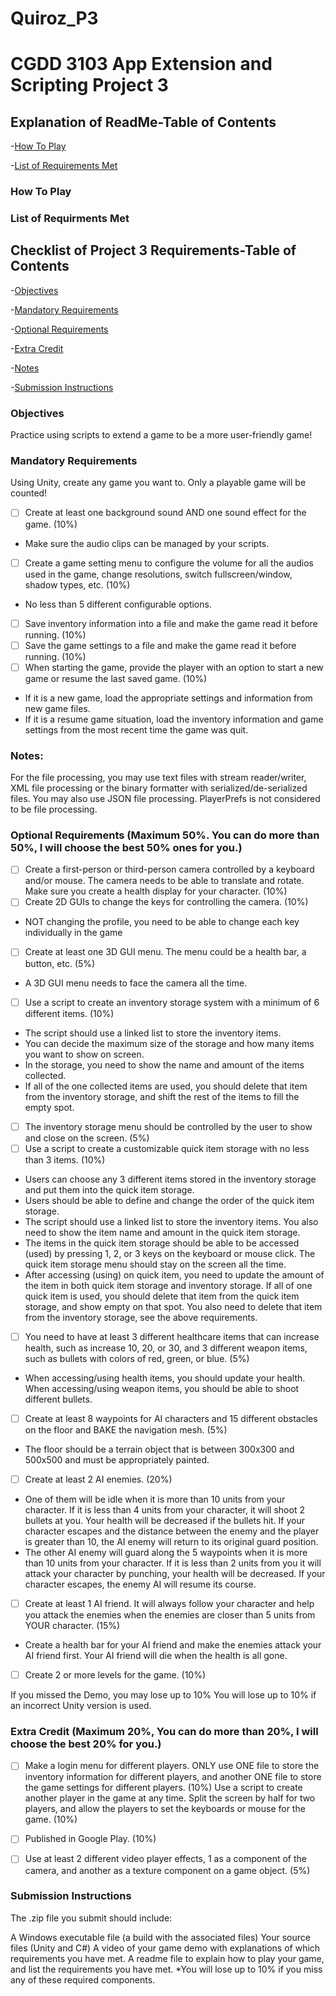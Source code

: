 # Quiroz_P3
# CGDD 3103 App Extension and Scripting Project 3

## Explanation of ReadMe-Table of Contents
-[How To Play](how-to-play)

-[List of Requirements Met](list-of-requirements-met)


### How To Play


### List of Requirments Met

## Checklist of Project 3 Requirements-Table of Contents
-[Objectives](#objectives)

-[Mandatory Requirements](mandatory-requirements)

-[Optional Requirements](optional-requirements)

-[Extra Credit](extra-credit)

-[Notes](notes)

-[Submission Instructions](submission-instructions)
 
 
### Objectives

Practice using scripts to extend a game to be a more user-friendly game!

### Mandatory Requirements

Using Unity, create any game you want to. Only a playable game will be counted!

- [ ] Create at least one background sound AND one sound effect for the game. (10%)
-  Make sure the audio clips can be managed by your scripts. 
- [ ] Create a game setting menu to configure the volume for all the audios used in the game, change resolutions, switch fullscreen/window, shadow types, etc. (10%)
-  No less than 5 different configurable options. 
- [ ] Save inventory information into a file and make the game read it before running. (10%)
- [ ] Save the game settings to a file and make the game read it before running. (10%)
- [ ] When starting the game, provide the player with an option to start a new game or resume the last saved game. (10%)
-  If it is a new game, load the appropriate settings and information from new game files.
- If it is a resume game situation, load the inventory information and game settings from the most recent time the game was quit. 

### Notes:

For the file processing, you may use text files with stream reader/writer, XML file processing or the binary formatter with serialized/de-serialized files. You may also use JSON file processing.  PlayerPrefs is not considered to be file processing. 

### Optional Requirements (Maximum 50%. You can do more than 50%, I will choose the best 50% ones for you.)

- [ ] Create a first-person or third-person camera controlled by a keyboard and/or mouse. The camera needs to be able to translate and rotate. Make sure you create a health display for your character. (10%)
- [ ] Create 2D GUIs to change the keys for controlling the camera. (10%)
- NOT changing the profile, you need to be able to change each key individually in the game 
- [ ] Create at least one 3D GUI menu. The menu could be a health bar, a button, etc. (5%)
- A 3D GUI menu needs to face the camera all the time. 
- [ ] Use a script to create an inventory storage system with a minimum of 6 different items. (10%)
- The script should use a linked list to store the inventory items.
- You can decide the maximum size of the storage and how many items you want to show on screen.
- In the storage, you need to show the name and amount of the items collected.
- If all of the one collected items are used, you should delete that item from the inventory storage, and shift the rest of the items to fill the empty spot. 
- [ ] The inventory storage menu should be controlled by the user to show and close on the screen. (5%)
- [ ] Use a script to create a customizable quick item storage with no less than 3 items. (10%)
- Users can choose any 3 different items stored in the inventory storage and put them into the quick item storage.
- Users should be able to define and change the order of the quick item storage.
- The script should use a linked list to store the inventory items. You also need to show the item name and amount in the quick item storage.
- The items in the quick item storage should be able to be accessed (used) by pressing 1, 2, or 3 keys on the keyboard or mouse click. The quick item storage menu should stay on the screen all the time.
- After accessing (using) on quick item, you need to update the amount of the item in both quick item storage and inventory storage. If all of one quick item is used, you should delete that item from the quick item storage, and show empty on that spot. You also need to delete that item from the inventory storage, see the above requirements. 
- [ ] You need to have at least 3 different healthcare items that can increase health, such as increase 10, 20, or 30, and 3 different weapon items, such as bullets with colors of red, green, or blue. (5%)
- When accessing/using health items, you should update your health. When accessing/using weapon items, you should be able to shoot different bullets. 
- [ ] Create at least 8 waypoints for AI characters and 15 different obstacles on the floor and BAKE the navigation mesh. (5%)
- The floor should be a terrain object that is between 300x300 and 500x500 and must be appropriately painted. 
- [ ] Create at least 2 AI enemies. (20%)
- One of them will be idle when it is more than 10 units from your character. If it is less than 4 units from your character, it will shoot 2 bullets at you. Your health will be decreased if the bullets hit. If your character escapes and the distance between the enemy and the player is greater than 10, the AI enemy will return to its original guard position.
- The other AI enemy will guard along the 5 waypoints when it is more than 10 units from your character. If it is less than 2 units from you it will attack your character by punching, your health will be decreased. If your character escapes, the enemy AI will resume its course.  
- [ ] Create at least 1 AI friend. It will always follow your character and help you attack the enemies when the enemies are closer than 5 units from YOUR character. (15%)
- Create a health bar for your AI friend and make the enemies attack your AI friend first. Your AI friend will die when the health is all gone. 
- [ ] Create 2 or more levels for the game. (10%)

If you missed the Demo, you may lose up to 10%
You will lose up to 10% if an incorrect Unity version is used.


### Extra Credit (Maximum 20%, You can do more than 20%, I will choose the best 20% for you.)

- [ ] Make a login menu for different players. ONLY use ONE file to store the inventory information for different players, and another ONE file to store the game settings for different players. (10%)
Use a script to create another player in the game at any time. Split the screen by half for two players, and allow the players to set the keyboards or mouse for the game. (10%)
- [ ] Published in Google Play. (10%)
- [ ] Use at least 2 different video player effects, 1 as a component of the camera, and another as a texture component on a game object.  (5%)


### Submission Instructions

The .zip file you submit should include:

  A Windows executable file (a build with the associated files)
  Your source files (Unity and C#)
  A video of your game demo with explanations of which requirements you have met.
  A readme file to explain how to play your game, and list the requirements you have met.
  *You will lose up to 10% if you miss any of these required components.
